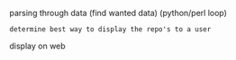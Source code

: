 parsing through data
	(find wanted data)
	(python/perl loop)

	determine best way to display the repo's to a user


display on web





